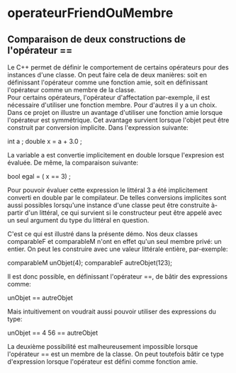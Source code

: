 # operateurFriendOuMembre
## Comparaison de deux constructions de l'opérateur ==

Le C++ permet de définir le comportement de certains opérateurs pour des instances d'une classe.
On peut faire cela de deux manières: soit en définissant l'opérateur comme une fonction amie, soit en définissant l'opérateur comme un membre de la classe.  
Pour certains opérateurs, l'opérateur d'affectation par-exemple,  il est nécessaire d'utiliser une fonction membre. Pour d'autres il y a un choix.
Dans ce projet on illustre un avantage d'utiliser une fonction amie lorsque l'opérateur est symmétrique.  Cet avantage survient lorsque l'objet peut être
construit par conversion implicite.
Dans l'expression suivante:

int a ;
double x = a + 3.0 ; 

La variable a est convertie implicitement en double lorsque l'expresion est évaluée.  De même, la comparaison suivante:

bool egal = ( x == 3) ; 

Pour pouvoir évaluer cette expression le littéral 3 a été implicitement converti en double par le compilateur.  De telles conversions implicites sont aussi 
possibles lorsqu'une instance d'une classe peut être construite à-partir d'un littéral, ce qui survient si le constructeur peut être appelé avec un seul argument
du type du littéral en question.

C'est ce qui est illustré dans la présente démo.  Nos deux classes comparableF et comparableM n'ont en effet qu'un seul membre privé: un entier.  On peut les 
construire avec une valeur littérale entière, par-exemple:

comparableM unObjet(4);
comparableF autreObjet(123);

Il est donc possible, en définissant l'opérateur ==,  de bâtir des expressions comme:

unObjet == autreObjet

Mais intuitivement on voudrait aussi pouvoir utiliser des expressions du type:

unObjet == 4
56 == autreObjet

La deuxième possibilité est malheureusement impossible lorsque l'opérateur == est un membre de la classe.  On peut toutefois bâtir ce type d'expression
lorsque l'opérateur est défini comme fonction amie.

